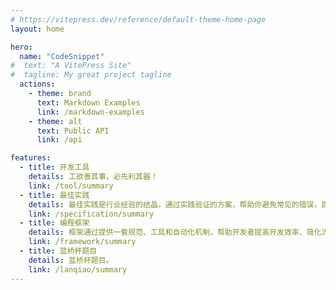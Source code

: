 ```yaml
---
# https://vitepress.dev/reference/default-theme-home-page
layout: home

hero:
  name: "CodeSnippet"
#  text: "A VitePress Site"
#  tagline: My great project tagline
  actions:
    - theme: brand
      text: Markdown Examples
      link: /markdown-examples
    - theme: alt
      text: Public API
      link: /api

features:
  - title: 开发工具
    details: 工欲善其事，必先利其器！
    link: /tool/summary
  - title: 最佳实践
    details: 最佳实践是行业经验的结晶，通过实践验证的方案，帮助你避免常见的错误，提升工作效率。
    link: /specification/summary
  - title: 编程框架
    details: 框架通过提供一套规范、工具和自动化机制，帮助开发者提高开发效率、简化流程、增强代码质量，并促进代码的可维护性和扩展性。
    link: /framework/summary
  - title: 蓝桥杯题目
    details: 蓝桥杯题目。
    link: /lanqiao/summary
---
```


